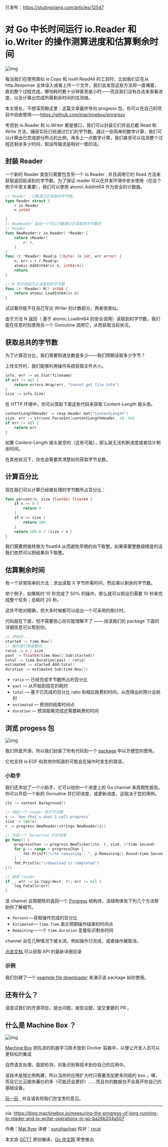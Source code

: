 已发布：https://studygolang.com/articles/12547

# 对 Go 中长时间运行 io.Reader 和 io.Writer 的操作测算进度和估算剩余时间

![img](https://raw.githubusercontent.com/studygolang/gctt-images/master/reader-writer/1_YfQ0FQIK4l6NMW3wsl9NNw.jpeg)

每当我们在使用类似 io.Copy 和 ioutil.ReadAll 的工具时，比如我们正在从 http.Response 主体读入或者上传一个文件，我们会发现这些方法将一直堵塞，直到整个过程完成，哪怕耗时数十分钟甚至是小时——而且我们没有办法来查看进度，以及计算出完成所需剩余时间的估测值。

本文很长，不想深究瞅这里：这篇文章最终导向 progress 包，你可以在自己的项目中自由使用——https://github.com/machinebox/progress

考虑到 io.Reader 和 io.Writer 都是接口，我们可以封装它们并且拦截 Read 和 Write 方法，捕获实际已经通过它们的字节数。通过一些简单的数学计算，我们可以计算出已完成部分所占的比例。再多上一点数学计算，我们甚至可以估测整个过程还剩余多少时间，假设传输流是相对一致的话。

## 封装 Reader

一个新的 Reader 类型只需要包含另一个 io.Reader , 并且调用它的 Read 方法来获取返回前读到的字节数。为了保证 reader 可以在并发环境中安全使用（在这个例子中至关重要），我们可以使用 atomic.AddInt64 作为安全的计数器。

```go
// Reader ：计数通过它读取的字节数。
type Reader struct {
	r io.Reader
	n int64

}
// NewReader 返回一个可以计数通过它读取到字节数的
// Reader
func NewReader(r io.Reader) *Reader {
	return &Reader{
		r: r,
	}
}
func (r *Reader) Read(p []byte) (n int, err error) {
	n, err = r.r.Read(p)
	atomic.AddInt64(&r.n, int64(n))
	return
}

// N 表示目前为止读取到的字节数
func (r *Reader) N() int64 {
	return atomic.LoadInt64(&r.n)
}

```

试试看你能不在自己写出 Writer 的计数部分，两者很类似。

由于方法 N 返回（ 基于 atomic.LoadInt64 的安全调用）读取到的字节数，我们能在任意时刻使用另一个 Goroutine 调用它，从而获取当前状况。

## 获取总共的字节数

为了计算百分比，我们需要知道总数是多少——我们预期读取多少字节？

上传文件时，我们能够利用操作系统获取文件大小。

```go
info, err := os.Stat(filename)
if err != nil {
	return errors.Wrap(err, "cannot get file info")
}
size := info.Size(
```

在 HTTP 环境中，你可以借助下面这些代码来获取 Content-Length 报头值。

```go
contentLengthHeader := resp.Header.Get("ContentLength")
size, err := strconv.ParseInt(contentLengthHeader, 10, 64)
if err != nil {
	return err
}
```

如果 Content-Length 报头是空的（这有可能），那么就无法判断进度或者估计剩余时间。

在其他状况下，你也会需要弄清楚如何获取字节总数。

## 计算百分比

现在我们可以计算已经被处理的字节数所占百分比：

```go
func percent(n, size float64) float64 {
	if n == 0 {
		return 0
	}
	if n >= size {
		return 100
	}
	return 100.0 / (size / n ）
}
```

我们需要把值转换为 float64 从而避免早期的向下取整。如果需要整数级精度的话我们依然可以把结果向下取整。

## 估算剩余时间

有一个非常简单的方法：求出读取 X 字节所需时间，然后乘以剩余的字节数。

举个例子，如果耗时 10 秒完成了 50% 的操作，那么就可以假设仍需要 10 秒来完成整个任务；总耗时 20 秒。

这并不绝对精确，但大多时候都可以给出一个可采用的倒计时。

代码就在下面，但不需要担心你可能理解不了 —— 阅读我们的 package 下面的详细信息可以帮到你。

```go
// 开始时...
started := time.Now()
// 每次我们想查看时...
ratio := n / size
past := float64(time.Now().Sub(started))
total := time.Duration(past / ratio)
estimated := started.Add(total)
duration := estimated.Sub(time.Now())
```

- `ratio`  — 已经完成字节数所占的百分比
- `past`  — 从开始到现在的耗时
- `total` — 基于已完成的百分比 ratio 和相应耗费的时间，从而得出的预计总耗时
- `estimated`  — 预测的结束时间点
- `duration` — 预测距离完成还需要耗费的时间

## 浏览 progess 包

![img](https://raw.githubusercontent.com/studygolang/gctt-images/master/reader-writer/1_zjDaQfSU9YYY4WIz0K5CxA.png)

我们热爱开源，所以我们封装了所有代码到一个 [package](https://github.com/machinebox/progress) 中以方便您的使用。

它也支持 io.EOF 和其他你知道的可能会在操作时发生的错误。

### 小助手

我们还添加了一个小助手，它可以给你一个进度上的 Go channel 来周期性报告。 你可以开启一个新的 Goroutine 并打印进度，或更新进度，这取决于您的用例。

```go
ctx := context.Background()

// 得到一个 reader 和字节总数
s := `Now that's what I call progress`
size := len(s)
r := progress.NewReader(strings.NewReader(s))

// 开启一个 Goroutine 打印进度
go func() {
	progressChan := progress.NewTicker(ctx, r, size, 1*time.Second)
	for p := range <-progressChan {
		fmt.Printf("\r%v remaining...", p.Remaining().Round(time.Second))
	}
	fmt.Println("\rdownload is completed")
}()

// 使用 reader
if _, err := io.Copy(dest, r); err != nil {
	log.Fatalln(err)
}
```

该 channel 会周期性的返回一个 [Progress](https://godoc.org/github.com/machinebox/progress#Progress) 结构体，该结构体有下列几个方法帮助你了解细节。

- `Percent` — 获取操作完成的百分比
- `Estimated` —  `time.Time` 表示预期操作结束的时间点
- `Remaining` — 一个 `time.Duration` 变量标识剩余时间

channel 会在几种情况下被关闭，例如操作已完成，或者操作被取消。

[点击文档](https://godoc.org/github.com/machinebox/progress) 可以获取 API 的最新详细目录

### 示例

我们创建了一个  [example file downloader](https://github.com/machinebox/progress/blob/master/example/download/main.go) 来演示该 package 如何使用。

## 还有什么？

请尝试我们的开源项目，提出问题，报告议题，提交重要的 PR 。

## 什么是 Machine Box ？

![img](https://raw.githubusercontent.com/studygolang/gctt-images/master/reader-writer/1_GPdHUaxzqp2dJYd0l_hwcA.jpeg)

[Machine Box](https://machinebox.io/?utm_source=blog&utm_medium=medium&utm_campaign=matblog) 把先进的机器学习技术放到 Docker 容器中，以便让开发人员可以更轻松的集成

自然语言处理，面部检测，对象识别等技术到你自己的应用中。

该技术是按比例构建，所以当你的应用扩大时只需要添加更多同级的 box 。噢，而且它比云服务廉价的多（可能还会更好）……而且你的数据也不会离开你自己的基础设备。

[玩一玩](https://machinebox.io/docs/facebox/teaching-facebox) , 并且请告知我们您宝贵的意见。

---

via: https://blog.machinebox.io/measuring-the-progress-of-long-running-io-reader-and-io-writer-operations-in-go-ba26b204a507

作者：[Mat Ryer](https://blog.machinebox.io/@matryer)
译者：[sunzhaohao](https://github.com/sunzhaohao)
校对：[rxcai](https://github.com/rxcai)

本文由 [GCTT](https://github.com/studygolang/GCTT) 原创编译，[Go 中文网](https://studygolang.com/) 荣誉推出
